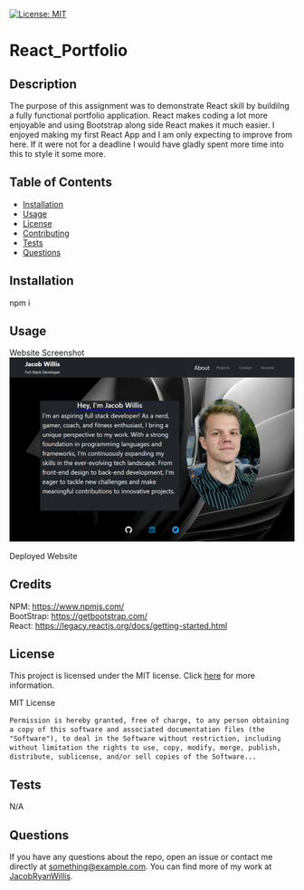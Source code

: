 
[![License: MIT](https://img.shields.io/badge/License-MIT-yellow.svg)](https://opensource.org/licenses/MIT)

# React_Portfolio

## Description

The purpose of this assignment was to demonstrate React skill by buildilng a fully functional portfolio application. React makes coding a lot more enjoyable and using Bootstrap along side React makes it much easier. I enjoyed making my first React App and I am only expecting to improve from here. If it were not for a deadline I would have gladly spent more time into this to style it some more.

## Table of Contents

- [Installation](#installation)
- [Usage](#usage)
- [License](#license)
- [Contributing](#contributing)
- [Tests](#tests)
- [Questions](#questions)

## Installation

npm i

## Usage

Website Screenshot <br>
![Website Screenshot](./public/images/website-screenshot.png)

Deployed Website <br>


## Credits

NPM: https://www.npmjs.com/ <br>
BootStrap: https://getbootstrap.com/ <br>
React: https://legacy.reactjs.org/docs/getting-started.html <br>



## License

This project is licensed under the MIT license. Click [here](https://opensource.org/licenses/MIT) for more information.

MIT License

    Permission is hereby granted, free of charge, to any person obtaining a copy of this software and associated documentation files (the "Software"), to deal in the Software without restriction, including without limitation the rights to use, copy, modify, merge, publish, distribute, sublicense, and/or sell copies of the Software...

## Tests

N/A

## Questions

If you have any questions about the repo, open an issue or contact me directly at something@example.com. You can find more of my work at [JacobRyanWillis](https://github.com/JacobRyanWillis/).
